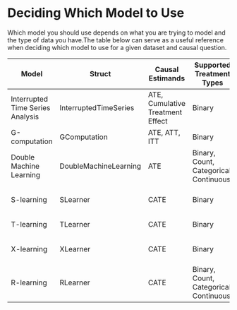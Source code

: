 # Deciding Which Model to Use
Which model you should use depends on what you are trying to model and the type of data you 
have.The table below can serve as a useful reference when deciding which model to use for a 
given dataset and causal question.

| Model                            | Struct                | Causal Estimands                 | Supported Treatment Types              | Supported Outcome Types   |
|----------------------------------|-----------------------|----------------------------------|----------------------------------------|---------------------------|
| Interrupted Time Series Analysis | InterruptedTimeSeries | ATE, Cumulative Treatment Effect | Binary                                 | Binary, Continuous        |
| G-computation                    | GComputation          | ATE, ATT, ITT                    | Binary                                 | Binary, Continuous        |
| Double Machine Learning          | DoubleMachineLearning | ATE                              | Binary, Count, Categorical, Continuous | Continuous                |
| S-learning                       | SLearner              | CATE                             | Binary                                 | Binary, Continuous, Count |
| T-learning                       | TLearner              | CATE                             | Binary                                 | Binary, Continuous        |
| X-learning                       | XLearner              | CATE                             | Binary                                 | Binary, Continuous, Count |
| R-learning                       | RLearner              | CATE                             | Binary, Count, Categorical, Continuous | Continuous                |